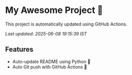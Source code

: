 # My Awesome Project 🚀

This project is automatically updated using GitHub Actions.

_Last updated: 2025-06-08 19:15:39 IST_

## Features
- Auto-update README using Python 🐍
- Auto Git push with GitHub Actions 🤖
